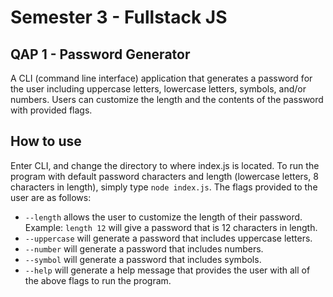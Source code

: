 # Semester 3 - Fullstack JS
## QAP 1 - Password Generator
A CLI (command line interface) application that generates a password for the user including uppercase letters, lowercase letters, symbols, and/or numbers. Users can customize the length and the contents of the password with provided flags.

## How to use
Enter CLI, and change the directory to where index.js is located. To run the program with default password characters and length (lowercase letters, 8 characters in length), simply type `node index.js`. The flags provided to the user are as follows:  
 - `--length` allows the user to customize the length of their password.  
           Example: `length 12` will give a password that is 12 characters in length.  
 - `--uppercase` will generate a password that includes uppercase letters.  
 - `--number` will generate a password that includes numbers.  
 - `--symbol` will generate a password that includes symbols.  
 - `--help` will generate a help message that provides the user with all of the above flags to run the program.
